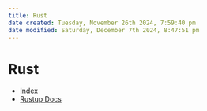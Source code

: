 ```yaml
---
title: Rust
date created: Tuesday, November 26th 2024, 7:59:40 pm
date modified: Saturday, December 7th 2024, 8:47:51 pm
---
```


# Rust

- [Index](index.md)
- [Rustup Docs](rustup-docs.md)
